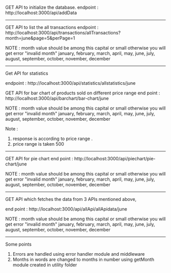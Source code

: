 GET
API to initialize the database.
endpoint : http://localhost:3000/api/addData

--------------------------------

GET
API to list the all transactions
endpoint : http://localhost:3000/api/transactions/allTransactions?month=june&page=5&perPage=1


NOTE :
month value should be among this  capital or small otherwise you will get error "invalid month" 
january, february, march, april, may, june, july, august, september, october, november, december


-----------------------------------

Get
 API for statistics

 endpoint : http://localhost:3000/api/statistics/allstatistics/june


GET
 API for bar chart of products sold on different price range
 end point : http://localhost:3000/api/barchart/bar-chart/june

 NOTE :
month value should be among this capital or small otherwise you will get error "invalid month" 
january, february, march, april, may, june, july, august, september, october, november, december

Note : 
1) response is according to price range .
2) price range is taken 500



 -------------------------------------

GET
  API for pie chart
  end point : http://localhost:3000/api/piechart/pie-chart/june

   NOTE :
month value should be among this capital or small otherwise you will get error "invalid month" 
january, february, march, april, may, june, july, august, september, october, november, december

------------------------------------------


GET
API which fetches the data from  3 APIs mentioned above,

end point : http://localhost:3000/api/allApi/allApidata/june

  NOTE :
month value should be among this capital or small otherwise you will get error "invalid month" 
january, february, march, april, may, june, july, august, september, october, november, december


----------------------------------------------

Some points

1) Errors are handled using error handler module and middleware
2) Months in words are changed to months in number using getMonth module created in utility folder


  
